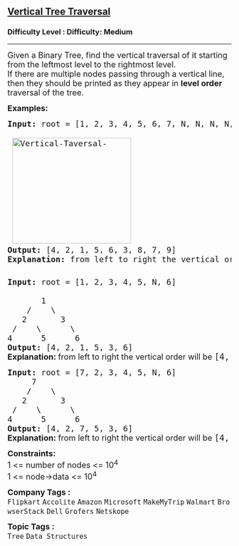 <h2><a href="https://www.geeksforgeeks.org/problems/print-a-binary-tree-in-vertical-order/1?page=3&difficulty=Medium&status=unsolved,attempted&sprint=a663236c31453b969852f9ea22507634&sortBy=accuracy">Vertical Tree Traversal</a></h2><h3>Difficulty Level : Difficulty: Medium</h3><hr><div class="problems_problem_content__Xm_eO"><p><span style="font-size: 18px;">Given a Binary Tree, find the vertical traversal of it starting from the leftmost level to the rightmost level.<br>If there are multiple nodes passing through a vertical line, then they should be printed as they appear in <strong>level order</strong> traversal of the tree.</span></p>
<p><span style="font-size: 18px;"><strong>Examples:</strong></span></p>
<pre><span style="font-size: 18px;"><strong style="font-size: 18px;">Input: </strong><span style="font-size: 18px;">root</span><strong style="font-size: 18px;"> </strong><span style="font-size: 18px;">= [1, 2, 3, 4, 5, 6, 7, N, N, N, N, N, 8, N, 9]<br>
 <img src="https://media.geeksforgeeks.org/wp-content/uploads/20241009173605620782/Vertical-Taversal-.webp" alt="Vertical-Taversal-" width="267" height="237">          
</span></span><span style="font-size: 18px;"><strong>Output: </strong>[4, 2, 1, 5, 6, 3, 8, 7, 9] 
<strong>Explanation: </strong>from left to right the vertical order will be [4, 2, 1, 5, 6, 3, 8, 7, 9] <br></span>
</pre>
<pre><span style="font-size: 18px;"><strong style="font-size: 18px;">Input: </strong><span style="font-size: 18px;">root = </span><span style="font-size: 18px;">[1, 2, 3, 4, 5, N, 6]<br></span><strong style="font-size: 18px;">
&nbsp;      </strong><span style="font-size: 18px;">1
 &nbsp; &nbsp;/&nbsp;&nbsp;&nbsp; \
 &nbsp; 2&nbsp; &nbsp; &nbsp;  3
 /&nbsp;&nbsp;  \&nbsp; &nbsp; &nbsp;&nbsp;\
4&nbsp; &nbsp;  &nbsp;5&nbsp; &nbsp;  &nbsp;6
</span><strong style="font-size: 18px;">Output: </strong><span style="font-size: 18px;">[4, 2, 1, 5, 3, 6]<br></span></span><strong style="font-size: 18px; font-family: -apple-system, BlinkMacSystemFont, 'Segoe UI', Roboto, Oxygen, Ubuntu, Cantarell, 'Open Sans', 'Helvetica Neue', sans-serif;">Explanation: </strong><span style="font-size: 18px; font-family: -apple-system, BlinkMacSystemFont, 'Segoe UI', Roboto, Oxygen, Ubuntu, Cantarell, 'Open Sans', 'Helvetica Neue', sans-serif;">from left to right the vertical order will be </span><span style="font-size: 14pt;">[4, 2, 1, 5, 3, 6]</span></pre>
<pre><span style="font-size: 18px;"><strong style="font-size: 18px;">Input:</strong><span style="font-size: 18px;">&nbsp;root = [7, 2, 3, 4, 5,&nbsp;</span><span style="font-size: 18px;">N</span><span style="font-size: 18px;">, 6]</span><br>     7
 &nbsp; &nbsp;/&nbsp;&nbsp;&nbsp; \
 &nbsp; 2&nbsp; &nbsp; &nbsp;  3
 /&nbsp;&nbsp;  \&nbsp; &nbsp; &nbsp;&nbsp;\
4&nbsp; &nbsp;  &nbsp;5&nbsp; &nbsp;  &nbsp;6<br><strong>Output: </strong>[4, 2, 7, 5, 3, 6]<br></span><strong style="font-size: 18px; font-family: -apple-system, BlinkMacSystemFont, 'Segoe UI', Roboto, Oxygen, Ubuntu, Cantarell, 'Open Sans', 'Helvetica Neue', sans-serif;">Explanation: </strong><span style="font-size: 18px; font-family: -apple-system, BlinkMacSystemFont, 'Segoe UI', Roboto, Oxygen, Ubuntu, Cantarell, 'Open Sans', 'Helvetica Neue', sans-serif;">from left to right the vertical order will be </span><span style="font-size: 14pt;">[4, 2, 7, 5, 3, 6]</span></pre>
<p><span style="font-size: 18px;"><strong>Constraints:</strong><br>1 &lt;= number of nodes &lt;= 10<sup>4<br></sup></span><span style="font-size: 18px;">1 &lt;= node-&gt;data &lt;= 10<sup>4</sup></span></p></div><p><span style=font-size:18px><strong>Company Tags : </strong><br><code>Flipkart</code>&nbsp;<code>Accolite</code>&nbsp;<code>Amazon</code>&nbsp;<code>Microsoft</code>&nbsp;<code>MakeMyTrip</code>&nbsp;<code>Walmart</code>&nbsp;<code>BrowserStack</code>&nbsp;<code>Dell</code>&nbsp;<code>Grofers</code>&nbsp;<code>Netskope</code>&nbsp;<br><p><span style=font-size:18px><strong>Topic Tags : </strong><br><code>Tree</code>&nbsp;<code>Data Structures</code>&nbsp;